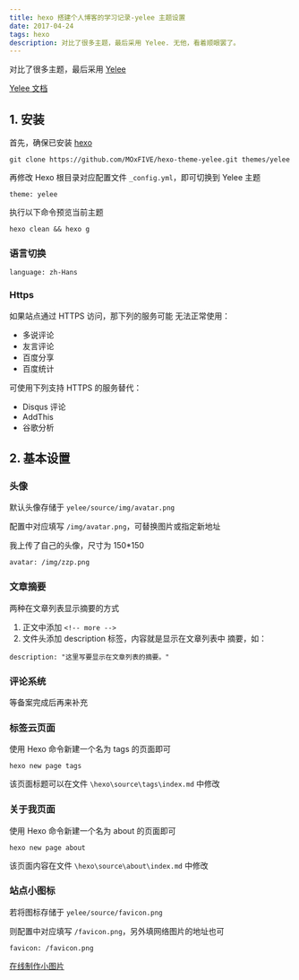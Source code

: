 ```yaml
---
title: hexo 搭建个人博客的学习记录-yelee 主题设置
date: 2017-04-24
tags: hexo
description: 对比了很多主题，最后采用 Yelee. 无他，看着顺眼罢了。
---
```


对比了很多主题，最后采用 [Yelee](https://github.com/MOxFIVE/hexo-theme-yelee)

[Yelee 文档](http://moxfive.coding.me/yelee/)

<!--more-->

## 1. 安装

首先，确保已安装 [hexo](https://github.com/hexojs/hexo)

```
git clone https://github.com/MOxFIVE/hexo-theme-yelee.git themes/yelee
```

再修改 Hexo 根目录对应配置文件 `_config.yml`，即可切换到 Yelee 主题

```
theme: yelee
```

执行以下命令预览当前主题

```
hexo clean && hexo g
```

### 语言切换

```
language: zh-Hans
```

### Https

如果站点通过 HTTPS 访问，那下列的服务可能 无法正常使用：

- 多说评论
- 友言评论
- 百度分享
- 百度统计

可使用下列支持 HTTPS 的服务替代：

- Disqus 评论
- AddThis
- 谷歌分析


## 2. 基本设置

### 头像

默认头像存储于 `yelee/source/img/avatar.png`

配置中对应填写 `/img/avatar.png`，可替换图片或指定新地址

我上传了自己的头像，尺寸为 150*150

```
avatar: /img/zzp.png
```

### 文章摘要

两种在文章列表显示摘要的方式

1. 正文中添加 `<!-- more -->`
2. 文件头添加 description 标签，内容就是显示在文章列表中 摘要，如：

```
description: "这里写要显示在文章列表的摘要。"
```

### 评论系统

等备案完成后再来补充

### 标签云页面

使用 Hexo 命令新建一个名为 tags 的页面即可

```
hexo new page tags
```

该页面标题可以在文件 `\hexo\source\tags\index.md` 中修改

### 关于我页面

使用 Hexo 命令新建一个名为 about 的页面即可

```
hexo new page about
```

该页面内容在文件 `\hexo\source\about\index.md` 中修改

### 站点小图标

若将图标存储于 `yelee/source/favicon.png`

则配置中对应填写 `/favicon.png`，另外填网络图片的地址也可

`favicon: /favicon.png`

[在线制作小图片](http://tool.lu/favicon/)




